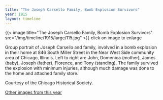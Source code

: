 ```yaml
---
title: "The Joseph Carsello Family, Bomb Explosion Survivors"
year: 1915
layout: timeline
---
```


{{< image title="The Joseph Carsello Family, Bomb Explosion Survivors" src="/img/timeline/1915/large/115.jpg" >}}
click on image to enlarge

Group portrait of Joseph Carsello and family, involved in a bomb explosion in their home at 846 South Miller Street in the Near West Side community area of Chicago, Illinois. Left to right are John, Domenica (mother), James (baby), Joseph (father), Florence, and Tony (standing). The family survived the explosion with minimum injuries, although much damage was done to the home and attached family store. 

Courtesy of the Chicago Historical Society.  

[Other images from this year](/historical/timeline/1915)